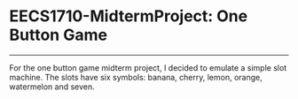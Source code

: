 # EECS1710-MidtermProject: One Button Game 
------------------------------------------------------------------------------------
For the one button game midterm project, I decided to emulate a simple slot machine.
The slots have six symbols: banana, cherry, lemon, orange, watermelon and seven.
